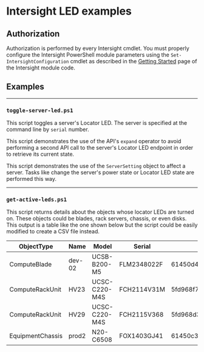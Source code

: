 # Intersight LED examples

## Authorization

Authorization is performed by every Intersight cmdlet. You must properly configure the Intersight PowerShell module parameters using the `Set-IntersightConfiguration` cmdlet as described in the [Getting Started](https://github.com/CiscoDevNet/intersight-powershell/blob/master/GettingStarted.md) page of the Intersight module code.

## Examples

---

### `toggle-server-led.ps1`

This script toggles a server's Locator LED. The server is specified at the command line by `serial` number. 

This script demonstrates the use of the API's `expand` operator to avoid performing a second API call to the server's Locator LED endpoint in order to retrieve its current state.

This script demonstrates the use of the `ServerSetting` object to affect a server. Tasks like change the server's power state or Locator LED state are performed this way.

---

### `get-active-leds.ps1`

This script returns details about the objects whose locator LEDs are turned on. These objects could be blades, rack servers, chassis, or even disks. This output is a table like the one shown below but the script could be easily modified to create a CSV file instead.

| ObjectType | Name | Model | Serial | Moid |
|----|----|----|----|----|
| ComputeBlade | dev-02 | UCSB-B200-M5 | FLM2348022F | 61450d466f72612d337e607e |
| ComputeRackUnit | HV23 | UCSC-C220-M4S | FCH2114V31M | 5fd968f76f72612d337ceabb |
| ComputeRackUnit | HV29 | UCSC-C220-M4S | FCH2115V368 | 5fd968d36f72612d337ce593 |
| EquipmentChassis | prod2 | N20-C6508 | FOX1403GJ41 | 61450c346f72612d337e324a |